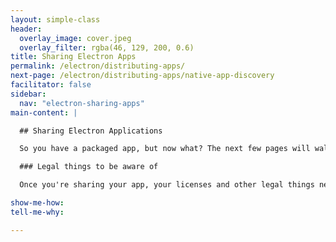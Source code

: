 ```yaml
---
layout: simple-class
header:
  overlay_image: cover.jpeg
  overlay_filter: rgba(46, 129, 200, 0.6)
title: Sharing Electron Apps
permalink: /electron/distributing-apps/
next-page: /electron/distributing-apps/native-app-discovery
facilitator: false
sidebar:
  nav: "electron-sharing-apps"
main-content: |

  ## Sharing Electron Applications

  So you have a packaged app, but now what? The next few pages will walk through how to make apps easy to find and download. However, we the source of truth should always be this [documentation on application distribution](https://github.com/electron/electron/blob/master/docs/tutorial/application-distribution.md).

  ### Legal things to be aware of

  Once you're sharing your app, your licenses and other legal things need to be in order. We recommend [this article](https://help.github.com/articles/licensing-a-repository/) to help you choose the right license for your project.

show-me-how:
tell-me-why:

---
```

